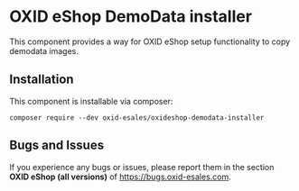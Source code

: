 # OXID eShop DemoData installer

This component provides a way for OXID eShop setup functionality to copy demodata images.

## Installation
  
This component is installable via composer:

```
composer require --dev oxid-esales/oxideshop-demodata-installer
```

Bugs and Issues
---------------

If you experience any bugs or issues, please report them in the section **OXID eShop (all versions)** of https://bugs.oxid-esales.com.
